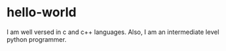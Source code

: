# hello-world
 I am well versed in c and c++ languages. Also, I am an intermediate level python programmer.

